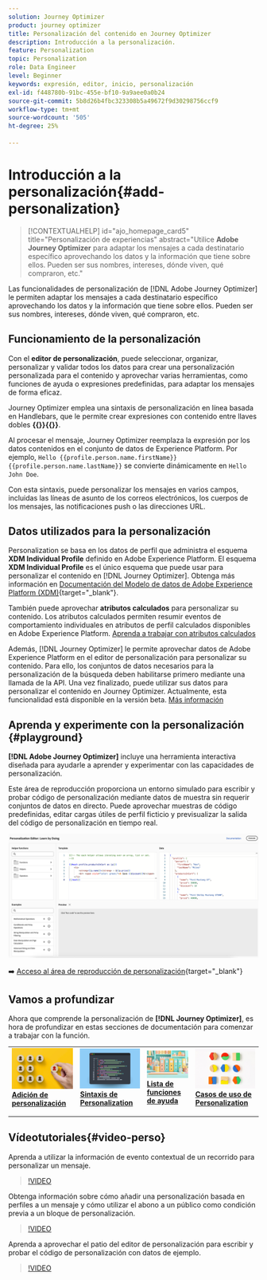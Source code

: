 ```yaml
---
solution: Journey Optimizer
product: journey optimizer
title: Personalización del contenido en Journey Optimizer
description: Introducción a la personalización.
feature: Personalization
topic: Personalization
role: Data Engineer
level: Beginner
keywords: expresión, editor, inicio, personalización
exl-id: f448780b-91bc-455e-bf10-9a9aee0a0b24
source-git-commit: 5b8d26b4fbc323308b5a49672f9d30298756ccf9
workflow-type: tm+mt
source-wordcount: '505'
ht-degree: 25%

---
```


# Introducción a la personalización{#add-personalization}

>[!CONTEXTUALHELP]
>id="ajo_homepage_card5"
>title="Personalización de experiencias"
>abstract="Utilice **Adobe Journey Optimizer** para adaptar los mensajes a cada destinatario específico aprovechando los datos y la información que tiene sobre ellos. Pueden ser sus nombres, intereses, dónde viven, qué compraron, etc."

Las funcionalidades de personalización de [!DNL Adobe Journey Optimizer] le permiten adaptar los mensajes a cada destinatario específico aprovechando los datos y la información que tiene sobre ellos. Pueden ser sus nombres, intereses, dónde viven, qué compraron, etc.

## Funcionamiento de la personalización

Con el **editor de personalización**, puede seleccionar, organizar, personalizar y validar todos los datos para crear una personalización personalizada para el contenido y aprovechar varias herramientas, como funciones de ayuda o expresiones predefinidas, para adaptar los mensajes de forma eficaz.

Journey Optimizer emplea una sintaxis de personalización en línea basada en Handlebars, que le permite crear expresiones con contenido entre llaves dobles **{{}}{{}}**.

Al procesar el mensaje, Journey Optimizer reemplaza la expresión por los datos contenidos en el conjunto de datos de Experience Platform. Por ejemplo, `Hello {{profile.person.name.firstName}} {{profile.person.name.lastName}}` se convierte dinámicamente en `Hello John Doe`.

Con esta sintaxis, puede personalizar los mensajes en varios campos, incluidas las líneas de asunto de los correos electrónicos, los cuerpos de los mensajes, las notificaciones push o las direcciones URL.

## Datos utilizados para la personalización

Personalization se basa en los datos de perfil que administra el esquema **XDM Individual Profile** definido en Adobe Experience Platform. El esquema **XDM Individual Profile** es el único esquema que puede usar para personalizar el contenido en [!DNL Journey Optimizer]. Obtenga más información en [Documentación del Modelo de datos de Adobe Experience Platform (XDM)](https://experienceleague.adobe.com/docs/experience-platform/xdm/home.html?lang=es){target="_blank"}.

También puede aprovechar **atributos calculados** para personalizar su contenido. Los atributos calculados permiten resumir eventos de comportamiento individuales en atributos de perfil calculados disponibles en Adobe Experience Platform. [Aprenda a trabajar con atributos calculados](../audience/computed-attributes.md)

Además, [!DNL Journey Optimizer] le permite aprovechar datos de Adobe Experience Platform en el editor de personalización para personalizar su contenido. Para ello, los conjuntos de datos necesarios para la personalización de la búsqueda deben habilitarse primero mediante una llamada de la API. Una vez finalizado, puede utilizar sus datos para personalizar el contenido en Journey Optimizer. Actualmente, esta funcionalidad está disponible en la versión beta. [Más información](../personalization/lookup-aep-data.md)

## Aprenda y experimente con la personalización {#playground}

**[!DNL Adobe Journey Optimizer]** incluye una herramienta interactiva diseñada para ayudarle a aprender y experimentar con las capacidades de personalización.

Este área de reproducción proporciona un entorno simulado para escribir y probar código de personalización mediante datos de muestra sin requerir conjuntos de datos en directo. Puede aprovechar muestras de código predefinidas, editar cargas útiles de perfil ficticio y previsualizar la salida del código de personalización en tiempo real.

![área de reproducción de personalización](assets/playground.png)

➡️ [Acceso al área de reproducción de personalización](https://experienceleague.adobe.com/en/apps/journey-optimizer/ajo-personalization){target="_blank"}

## Vamos a profundizar

Ahora que comprende la personalización de **[!DNL Journey Optimizer]**, es hora de profundizar en estas secciones de documentación para comenzar a trabajar con la función.

<table style="table-layout:fixed"><tr style="border: 0;">
<td>
<a href="personalization-build-expressions.md">
<img alt="añadir personalización" src="assets/do-not-localize/add.png">
</a>
<div>
<a href="personalization-build-expressions.md"><strong>Adición de personalización</strong></a>
</div>
<p>
</td>
<td>
<a href="../personalization/personalization-syntax.md">
<img alt="Posible cliente" src="assets/do-not-localize/syntax.png">
</a>
<div><a href="../personalization/personalization-syntax.md"><strong>Sintaxis de Personalization</strong>
</div>
<p>
</td>
<td>
<a href="../personalization/functions/functions.md">
<img alt="Poco frecuente" src="assets/do-not-localize/functions.png">
</a>
<div>
<a href="../personalization/functions/functions.md"><strong>Lista de funciones de ayuda</strong></a>
</div>
<p></td>
<td>
<a href="../personalization/personalization-use-case.md">
<img alt="Poco frecuente" src="assets/do-not-localize/uc.png">
</a>
<div>
<a href="../personalization/personalization-use-case.md"><strong>Casos de uso de Personalization</strong></a>
</div>
<p></td>
</tr></table>

## Vídeotutoriales{#video-perso}

Aprenda a utilizar la información de evento contextual de un recorrido para personalizar un mensaje.

>[!VIDEO](https://video.tv.adobe.com/v/334165?quality=12)

Obtenga información sobre cómo añadir una personalización basada en perfiles a un mensaje y cómo utilizar el abono a un público como condición previa a un bloque de personalización.

>[!VIDEO](https://video.tv.adobe.com/v/334078?quality=12)

Aprenda a aprovechar el patio del editor de personalización para escribir y probar el código de personalización con datos de ejemplo.

>[!VIDEO](https://video.tv.adobe.com/v/3457868?quality=12)
